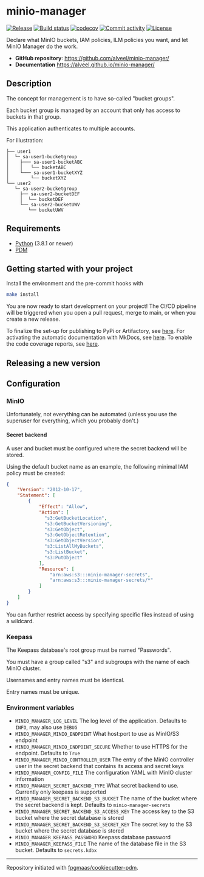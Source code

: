 # minio-manager

[![Release](https://img.shields.io/github/v/release/alveel/minio-manager)](https://img.shields.io/github/v/release/alveel/minio-manager)
[![Build status](https://img.shields.io/github/actions/workflow/status/alveel/minio-manager/main.yml?branch=main)](https://github.com/alveel/minio-manager/actions/workflows/main.yml?query=branch%3Amain)
[![codecov](https://codecov.io/gh/alveel/minio-manager/branch/main/graph/badge.svg)](https://codecov.io/gh/alveel/minio-manager)
[![Commit activity](https://img.shields.io/github/commit-activity/m/alveel/minio-manager)](https://img.shields.io/github/commit-activity/m/alveel/minio-manager)
[![License](https://img.shields.io/github/license/alveel/minio-manager)](https://img.shields.io/github/license/alveel/minio-manager)

Declare what MinIO buckets, IAM policies, ILM policies you want, and let MinIO Manager do the work.

- **GitHub repository**: <https://github.com/alveel/minio-manager/>
- **Documentation** <https://alveel.github.io/minio-manager/>

## Description

The concept for management is to have so-called "bucket groups".

Each bucket group is managed by an account that only has access to buckets in that group.

This application authenticates to multiple accounts.

For illustration:

```
├── user1
│  └─ sa-user1-bucketgroup
│    ├─── sa-user1-bucketABC
│    │   └── bucketABC
│    └─── sa-user1-bucketXYZ
│        └── bucketXYZ
└── user2
   └─ sa-user2-bucketgroup
     ├── sa-user2-bucketDEF
     │  └── bucketDEF
     └── sa-user2-bucketUWV
        └── bucketUWV
```

## Requirements

- [Python](https://www.python.org/) (3.8.1 or newer)
- [PDM](https://pdm-project.org/)

## Getting started with your project

Install the environment and the pre-commit hooks with

```bash
make install
```

You are now ready to start development on your project! The CI/CD
pipeline will be triggered when you open a pull request, merge to main,
or when you create a new release.

To finalize the set-up for publishing to PyPi or Artifactory, see
[here](https://fpgmaas.github.io/cookiecutter-pdm/features/publishing/#set-up-for-pypi).
For activating the automatic documentation with MkDocs, see
[here](https://fpgmaas.github.io/cookiecutter-pdm/features/mkdocs/#enabling-the-documentation-on-github).
To enable the code coverage reports, see [here](https://fpgmaas.github.io/cookiecutter-pdm/features/codecov/).

## Releasing a new version

## Configuration

### MinIO

Unfortunately, not everything can be automated (unless you use the superuser for everything, which you probably don't.)

#### Secret backend

A user and bucket must be configured where the secret backend will be stored.

Using the default bucket name as an example, the following minimal IAM policy must be created:

```json
{
    "Version": "2012-10-17",
    "Statement": [
        {
            "Effect": "Allow",
            "Action": [
              "s3:GetBucketLocation",
              "s3:GetBucketVersioning",
              "s3:GetObject",
              "s3:GetObjectRetention",
              "s3:GetObjectVersion",
              "s3:ListAllMyBuckets",
              "s3:ListBucket",
              "s3:PutObject"
            ],
            "Resource": [
                "arn:aws:s3:::minio-manager-secrets",
                "arn:aws:s3:::minio-manager-secrets/*"
            ]
        }
    ]
}
```

You can further restrict access by specifying specific files instead of using a wildcard.

### Keepass

The Keepass database's root group must be named "Passwords".

You must have a group called "s3" and subgroups with the name of each MinIO cluster.

Usernames and entry names must be identical.

Entry names must be unique.

### Environment variables

- `MINIO_MANAGER_LOG_LEVEL` The log level of the application. Defaults to `INFO`, may also use `DEBUG`
- `MINIO_MANAGER_MINIO_ENDPOINT` What host:port to use as MinIO/S3 endpoint
- `MINIO_MANAGER_MINIO_ENDPOINT_SECURE` Whether to use HTTPS for the endpoint. Defaults to `True`
- `MINIO_MANAGER_MINIO_CONTROLLER_USER` The entry of the MinIO controller user in the secret backend that contains its access and secret keys
- `MINIO_MANAGER_CONFIG_FILE` The configuration YAML with MinIO cluster information
- `MINIO_MANAGER_SECRET_BACKEND_TYPE` What secret backend to use. Currently only keepass is supported
- `MINIO_MANAGER_SECRET_BACKEND_S3_BUCKET` The name of the bucket where the secret backend is kept. Defaults to `minio-manager-secrets`
- `MINIO_MANAGER_SECRET_BACKEND_S3_ACCESS_KEY` The access key to the S3 bucket where the secret database is stored
- `MINIO_MANAGER_SECRET_BACKEND_S3_SECRET_KEY` The secret key to the S3 bucket where the secret database is stored
- `MINIO_MANAGER_KEEPASS_PASSWORD` Keepass database password
- `MINIO_MANAGER_KEEPASS_FILE` The name of the database file in the S3 bucket. Defaults to `secrets.kdbx`

---

Repository initiated with [fpgmaas/cookiecutter-pdm](https://github.com/fpgmaas/cookiecutter-pdm).
